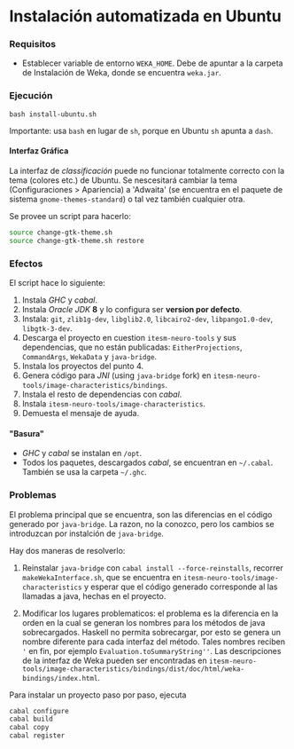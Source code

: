 Instalación automatizada en Ubuntu
==================================

### Requisitos

* Establecer variable de entorno `WEKA_HOME`. Debe de apuntar a la carpeta de Instalación de Weka,
  donde se encuentra `weka.jar`.


### Ejecución

`bash install-ubuntu.sh`

Importante: usa `bash` en lugar de `sh`, porque en Ubuntu `sh` apunta a `dash`.

#### Interfaz Gráfica

La interfaz de _classificación_ puede no funcionar totalmente correcto con la tema (colores etc.) de Ubuntu.
Se nescesitará cambiar la tema (Configuraciones > Apariencia) a 'Adwaita' (se encuentra en el paquete de sistema
`gnome-themes-standard`) o tal vez también cualquier otra.

Se provee un script para hacerlo:
```bash
source change-gtk-theme.sh
source change-gtk-theme.sh restore
```



### Efectos

El script hace lo siguiente:

1. Instala _GHC_ y _cabal_.
2. Instala _Oracle JDK_ __8__ y lo configura ser __version por defecto__.
3. Instala: `git`, `zlib1g-dev`, `libglib2.0`, `libcairo2-dev`, `libpango1.0-dev`, `libgtk-3-dev`.
4. Descarga el proyecto en cuestion `itesm-neuro-tools` y sus dependencias, que no están publicadas:
   `EitherProjections`, `CommandArgs`, `WekaData` y `java-bridge`.
5. Instala los proyectos del punto 4.
6. Genera código para _JNI_ (using `java-bridge` fork) en `itesm-neuro-tools/image-characteristics/bindings`.
7. Instala el resto de dependencias con _cabal_.
8. Instala `itesm-neuro-tools/image-characteristics`.
9. Demuesta el mensaje de ayuda.

#### "Basura"

* _GHC_ y _cabal_ se instalan en `/opt`.
* Todos los paquetes, descargados _cabal_, se encuentran en `~/.cabal`.
  También se usa la carpeta `~/.ghc`.

### Problemas

El problema principal que se encuentra, son las diferencias en el código generado por `java-bridge`.
La razon, no la conozco, pero los cambios se introduzcan por instalción de `java-bridge`.

Hay dos maneras de resolverlo:

1. Reinstalar `java-bridge` con `cabal install --force-reinstalls`, recorrer `makeWekaInterface.sh`, que se encuentra
   en `itesm-neuro-tools/image-characteristics` y esperar que el código generado corresponde al las llamadas a java,
   hechas en el proyecto.

2. Modificar los lugares problematicos: el problema es la diferencia en la orden en la cual se generan los nombres para
   los métodos de java sobrecargados. Haskell no permita sobrecargar, por esto se genera un nombre diferente para
   cada interfaz del método. Tales nombres reciben `'` en fin, por ejemplo `Evaluation.toSummaryString''`.
   Las descripciones de la interfaz de Weka pueden ser encontradas en
   `itesm-neuro-tools/image-characteristics/bindings/dist/doc/html/weka-bindings/index.html`.

Para instalar un proyecto paso por paso, ejecuta

```bash
cabal configure
cabal build
cabal copy
cabal register
```

